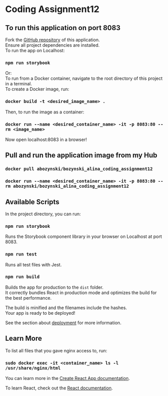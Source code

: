 # Coding Assignment12

## To run this application on port 8083
Fork the [GitHub repository](https://github.com/bozzywozzy/coding_assignment12) of this application.\
Ensure all project dependencies are installed.\
To run the app on Localhost:
### `npm run storybook`
Or:\
To run from a Docker container, navigate to the root directory of this project in a terminal.\
To create a Docker image, run:
### `docker build -t <desired_image_name> .`
Then, to run the image as a container:
### `docker run --name <desired_container_name> -it -p 8083:80 --rm <image_name>`
Now open localhost:8083 in a browser!

## Pull and run the application image from my Hub
### `docker pull abozynski/bozynski_alina_coding_assignment12`
### `docker run --name <desired_container_name> -it -p 8083:80 --rm abozynski/bozynski_alina_coding_assignment12`

## Available Scripts

In the project directory, you can run:

### `npm run storybook`

Runs the Storybook component library in your browser on Localhost at port 8083.

### `npm run test`

Runs all test files with Jest.

### `npm run build`

Builds the app for production to the `dist` folder.\
It correctly bundles React in production mode and optimizes the build for the best performance.

The build is minified and the filenames include the hashes.\
Your app is ready to be deployed!

See the section about [deployment](https://facebook.github.io/create-react-app/docs/deployment) for more information.

## Learn More

To list all files that you gave nginx access to, run:
### `sudo docker exec -it <container_name> ls -l /usr/share/nginx/html`

You can learn more in the [Create React App documentation](https://facebook.github.io/create-react-app/docs/getting-started).

To learn React, check out the [React documentation](https://reactjs.org/).